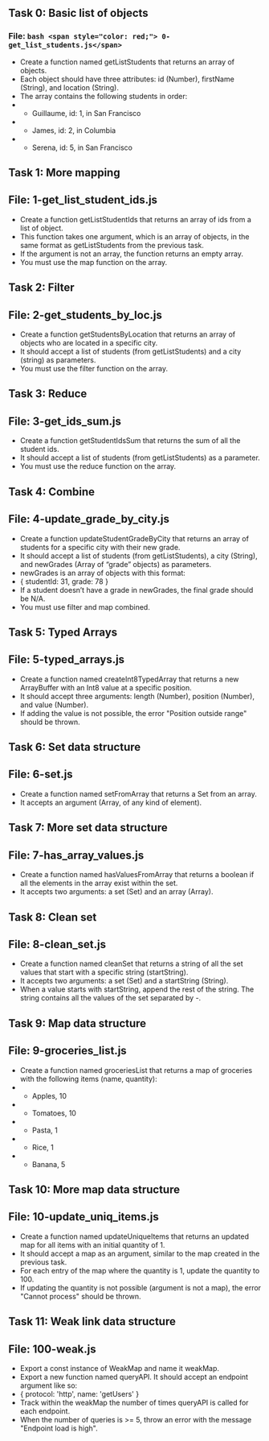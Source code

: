 ## Task 0: Basic list of objects
### File: ```bash <span style="color: red;"> 0-get_list_students.js</span> ```



 * Create a function named getListStudents that returns an array of objects.
 * Each object should have three attributes: id (Number), firstName (String), and location (String).
 * The array contains the following students in order:
 * - Guillaume, id: 1, in San Francisco
 * - James, id: 2, in Columbia
 * - Serena, id: 5, in San Francisco


## Task 1: More mapping
## File: 1-get_list_student_ids.js


 * Create a function getListStudentIds that returns an array of ids from a list of object.
 * This function takes one argument, which is an array of objects, in the same format as getListStudents from the previous task.
 * If the argument is not an array, the function returns an empty array.
 * You must use the map function on the array.
 

## Task 2: Filter
## File: 2-get_students_by_loc.js


 * Create a function getStudentsByLocation that returns an array of objects who are located in a specific city.
 * It should accept a list of students (from getListStudents) and a city (string) as parameters.
 * You must use the filter function on the array.


## Task 3: Reduce
## File: 3-get_ids_sum.js


 * Create a function getStudentIdsSum that returns the sum of all the student ids.
 * It should accept a list of students (from getListStudents) as a parameter.
 * You must use the reduce function on the array.


## Task 4: Combine
## File: 4-update_grade_by_city.js


 * Create a function updateStudentGradeByCity that returns an array of students for a specific city with their new grade.
 * It should accept a list of students (from getListStudents), a city (String), and newGrades (Array of “grade” objects) as parameters.
 * newGrades is an array of objects with this format:
 * { studentId: 31, grade: 78 }
 * If a student doesn’t have a grade in newGrades, the final grade should be N/A.
 * You must use filter and map combined.


## Task 5: Typed Arrays
## File: 5-typed_arrays.js


 * Create a function named createInt8TypedArray that returns a new ArrayBuffer with an Int8 value at a specific position.
 * It should accept three arguments: length (Number), position (Number), and value (Number).
 * If adding the value is not possible, the error "Position outside range" should be thrown.


## Task 6: Set data structure
## File: 6-set.js


 * Create a function named setFromArray that returns a Set from an array.
 * It accepts an argument (Array, of any kind of element).
 

## Task 7: More set data structure
## File: 7-has_array_values.js


 * Create a function named hasValuesFromArray that returns a boolean if all the elements in the array exist within the set.
 * It accepts two arguments: a set (Set) and an array (Array).
 

## Task 8: Clean set
## File: 8-clean_set.js


 * Create a function named cleanSet that returns a string of all the set values that start with a specific string (startString).
 * It accepts two arguments: a set (Set) and a startString (String).
 * When a value starts with startString, append the rest of the string. The string contains all the values of the set separated by -.


## Task 9: Map data structure
## File: 9-groceries_list.js


 * Create a function named groceriesList that returns a map of groceries with the following items (name, quantity):
 * - Apples, 10
 * - Tomatoes, 10
 * - Pasta, 1
 * - Rice, 1
 * - Banana, 5
 

## Task 10: More map data structure
## File: 10-update_uniq_items.js


 * Create a function named updateUniqueItems that returns an updated map for all items with an initial quantity of 1.
 * It should accept a map as an argument, similar to the map created in the previous task.
 * For each entry of the map where the quantity is 1, update the quantity to 100.
 * If updating the quantity is not possible (argument is not a map), the error "Cannot process" should be thrown.
 

## Task 11: Weak link data structure
## File: 100-weak.js


 * Export a const instance of WeakMap and name it weakMap.
 * Export a new function named queryAPI. It should accept an endpoint argument like so:
 * { protocol: 'http', name: 'getUsers' }
 * Track within the weakMap the number of times queryAPI is called for each endpoint.
 * When the number of queries is >= 5, throw an error with the message "Endpoint load is high".
 
